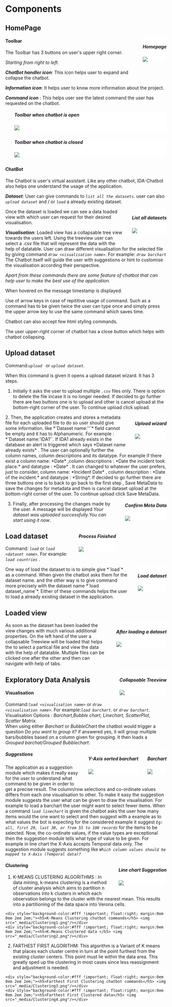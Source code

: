 # Components



## HomePage
  <div style="background-color:#fff !important; float:right; margin:0em 0em 2em 2em;"> <h5>Homepage</h5><img src="_media/HomePage.png"/></div>


  #### Toolbar

  The Toolbar has 3 buttons on user's upper right corner. 


  *Starting from right to left.*

  ***ChatBot handler icon***: This icon helps user to expand and collapse the chatbot.

  ***Information icon***: It helps user to know more information about the project.

  ***Command icon*** : This helps user see the latest command the user has requested on the chatbot.

   <div style="background-color:#fff !important;  margin:0em 0em 2em 2em;"> <h5>Toolbar when chatbot is open</h5><img src="_media/toolbar2.png"/></div>

   <div style="background-color:#fff !important; margin:0em 0em 2em 2em;"> <h5>Toolbar when chatbot is closed</h5><img src="_media/toobar1.png"/></div>

  #### ChatBot

 
  The Chatbot is user's virtual assistant. Like any other chatbot, IDA-Chatbot also helps one understand the usage of the application.

  ***Dataset***: User can give commands to *`list all the datasets`*. user can also *`upload dataset`* and / or *`load`* a already existing dataset.
  <div style="background-color:#fff !important; float:right; margin:0em 0em 2em 2em;"><h5>List all datasets</h5><img src="_media/List_all_dataset.png"/></div>
 
  Once the dataset is loaded we can see a data loaded view with which user can request for their desired visualisation.

  ***Visualisation***:  Loaded view has a collapsable tree view towards the users left. 
  Using the treeview user can select a .csv file that will represent the data with the help of datatable.
  User can draw different visualisation for the selected file by giving command *`draw <visualisation name>`*. For example: *`draw barchart`*
  The Chatbot itself will guide the user with suggestions or hint to customise the visualisation according their perspective.

*Apart from these commands there are some feature of chatbot that can help user to make the best use of the application.*

When hovered on the message timestamp is displayed.

Use of arrow keys in case of repititive usage of command. Such as a command has to be given twice the user can type once and simply press the upper arrow key to use the same command which saves time.

Chatbot can also accept few  html styling commands.

The user upper-right corner of chatbot has a close button which helps with chatbot collapsing.

## Upload dataset
  Command:*`upload `* or *`upload dataset`*.

  When this command is given it opens a upload dataset wizard. It has 3 steps. 

  1. Initially it asks the user to upload multiple *`.csv`* files only. There is option to delete the file incase it is no longer needed.
  If decided to go further there are two buttons one is to upload and other is cancel upload  at the bottom-right corner of the user. To continue upload click upload.
  <div style="background-color:#fff !important; float:right; margin:0em 0em 2em 2em;"><h5>Upload wizard</h5><img src="_media/Upload2.png"/></div>
  2. Then, the application creates and stores a metadata file for each uploaded file to do so user should give some information. like *`Dataset name:''`* field cannot be empty and it has to Alphanumeric. For example : *`Dataset name:'IDA1'`. If IDA1 already exists in the database an alert is triggered which says *Dataset name already exists* . The user can optionally further the column names, column descriptions and its datatype. For example if there exist a column name: *Date* ,column descriptions : *Date the incident took place.* and datatype : *Date* . It can changed to whatever the user prefers, just to consider, column name: *Incident Date* , column description : *Date of the incident.* and datatype : *String*. 
  If decided to go further there are three buttons one is to back to go back to the first step , Save MetaData to save the changes for metadata and then is cancel dataset upload at the bottom-right corner of the user. To continue upload click Save MetaData.
  <div style="background-color:#fff !important; float:right; margin:0em 0em 2em 2em;"><h5>Confirm Meta Data</h5><img src="_media/Upload1.png"/></div>

 3. Finally, after processing the changes made by the user. A message will be displayed *Your dataset was uploaded successfully.You can start using it now*.
 <div style="background-color:#fff !important; float:right; margin:0em 0em 2em 2em;"><h5>Process Finished</h5><img src="_media/Upload3.png"/></div>

## Load dataset


  Command: *`load`* or *`load <dataset name>`*. For example: *`load countries`* .
  <div style="background-color:#fff !important; float:right; margin:0em 0em 2em 2em;"><h5>Load dataset</h5><img src="_media/Load_dataset.png"/></div>
  One way of load the dataset to is to simple give *`load`*  as a command. When given the chatbot asks them for the dataset name. 
  and the other way is to give command more precisely  with the dataset name *`load dataset_name`*.
  Either of these commands helps the user to load a already existing dataset in the application.

## Loaded view
  <div style="background-color:#fff !important; float:right; margin:0em 0em 2em 2em;"><h5>After loading a dataset</h5><img src="_media/afterload.png"/></div>

  As soon as the dataset has been loaded the view changes with much various additional properties.
  On the left hand of the user a collapsable Treeview will be loaded that helps the to select a partical file and view the data with the help of datatable.
  Multiple files can be clicked one after the other and then can navigate with help of tabs.


  <div style="background-color:#fff !important; float:right; margin:0em 0em 2em 2em;"><h5>Collapsable Treeview</h5><img src="_media/Treeview_collapse.png"/></div>

## Exploratory Data Analysis

  #### Visualisation
  Command:*`load <visualisation name>`* or *`draw <visualisation name>`*. For example:*`load barchart`*. or *`draw barchart`*.\
  Visualisation Options : *Barchart,Bubble chart, Linechart, ScatterPlot, Scatter Matrix.*\
  When using either *Barchart* or *BubbleChart*  the chatbot would trigger a question *Do you want to group it?* if answered yes, it will group multiple bars/bubbles based on a column given for grouping. It then loads a *Grouped barchat/Grouped Bubblechart*.

  <div style="background-color:#fff !important; float:right; margin:0em 0em 2em 2em;"><h5>Barchart</h5><img src="_media/barchart_Vis_1.png"/></div>

  <div style="background-color:#fff !important; float:right; margin:0em 0em 2em 2em;"><h5>Y-Axis sorted barchart</h5> <img src="_media/barchart_vis_2_sort.png"/></div>

   ##### Suggestions 
   The application as a suggestion module which makes it really easy for the user to understand what command to be given in order to get a precise result.
   The column/row selections and co-ordinate values differs from each one visualisation to other. To make it easy the suggestion module suggests the user what can be given to draw the visualisation.
   For example to load a barchart the user might want to select fewer items.
   When a command *`load linechart`* is given the chatbot asks the user how many items would the one want to select and then suggest with a example as to what values the bot is expecting  for the considered example it suggest *`Eg: all, first 20, last 30, or from 55 to 100 records`* for the items to be selected.
   Now, the co-ordinate values, if the value types are exceptional then the suggestion module tells what type of value to be given.
   For example in line chart the X-Axis accepts Temporal data only. The suggestion module suggests something like *`Which column values should be mapped to X-Axis (Temporal data)?`*
   <div style="background-color:#fff !important; float:right; margin:0em 0em 2em 2em;"><h5>Line chart Suggestion</h5> <img src="_media/Suggestion.png"/></div>

  #### Clustering
  1. K-MEANS CLUSTERING ALGORITHMS : In data mining, k-means clustering is a method of cluster analysis which aims to partition n observations into k clusters in which each observation belongs to the cluster with the nearest mean. This results into a partitioning of the data space into Verona cells.

    <div style="background-color:#fff !important; float:right; margin:0em 0em 2em 2em;"><h5>K-Means Clustering chatbot commands</h5> <img src="_media/Clustering1.png"/></div>
    <div style="background-color:#fff !important; float:right; margin:0em 0em 2em 2em;"><h5>K-Means Clustered data </h5> <img src="_media/Clustering2.png"/></div>

  2. FARTHEST FIRST ALGORITHM: This algorithm is a Variant of K means that places each cluster centre in turn at the point furthest from the existing cluster centers. 
    This point must lie within the data area. This greatly sped up the clustering in most cases since less reassignment and adjustment is needed.

    <div style="background-color:#fff !important; float:right; margin:0em 0em 2em 2em;"><h5>Farthest First Clustering chatbot commands</h5> <img src="_media/Clustering3.png"/></div>
    <div style="background-color:#fff !important; float:right; margin:0em 0em 2em 2em;"><h5>Farthest First Clustered data</h5> <img src="_media/Clustering4.png"/></div>
